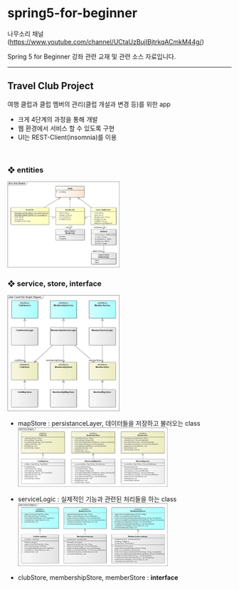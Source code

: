 # spring5-for-beginner

나무소리 채널(https://www.youtube.com/channel/UCtaUzBujIBjtrkqACmkM44g/)

Spring 5 for Beginner 강좌 관련 교재 및 관련 소스 자료입니다.

---

## Travel Club Project

여행 클럽과 클럽 멤버의 관리(클럽 개설과 변경 등)를 위한 app

- 크게 4단계의 과정을 통해 개발
- 웹 환경에서 서비스 할 수 있도록 구현
- UI는 REST-Client(insomnia)를 이용

<br/>

### ❖ entities

<img src='./UML/entity_diagram.jpeg' alt='entities' width='50%'/> <br/>

### ❖ service, store, interface

<img src='./UML/travelclub_simple_diagram.jpeg' alt='simpleDiagram' width='50%'/> <br/>

- mapStore : persistanceLayer, 데이터들을 저장하고 불러오는 class  
  <img src='./UML/store_diagram.jpeg' alt='stores' width='70%'/> <br/>
- serviceLogic : 실제적인 기능과 관련된 처리들을 하는 class  
  <img src='./UML/service_diagram.jpeg' alt='services' width='70%'/> <br/>

- clubStore, membershipStore, memberStore : **interface**
